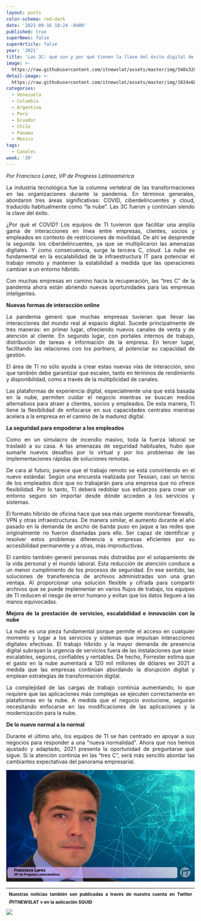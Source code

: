 ```yaml
---
layout: posts
color-schema: red-dark
date: '2021-09-16 18:24 -0400'
published: true
superNews: false
superArticle: false
year: '2021'
title: 'Las 3C: qué son y por qué tienen la llave del éxito digital de las empresas'
image: >-
  https://raw.githubusercontent.com/itnewslat/assets/master/img/540x320/Francisco-Larez-p.jpg
detail-image: >-
  https://raw.githubusercontent.com/itnewslat/assets/master/img/1024x680/Francisco-Larez-g.jpg
categories:
  - Venezuela
  - Colombia
  - Argentina
  - Perú
  - Ecuador
  - Chile
  - Panama
  - Mexico
tags:
  - Canales
week: '39'
---
```

<p style="text-align: justify;"><em>Por Francisco Larez, VP de Progress Latinoamérica</em></p>
<p style="text-align: justify;">La industria tecnológica fue la columna vertebral de las transformaciones en las organizaciones durante la pandemia. En términos generales, abordaron tres áreas significativas: COVID, ciberdelincuentes y cloud, traducido habitualmente como “la nube”. Las 3C fueron y continúan siendo la clave del éxito.</p>
<p style="text-align: justify;">¿Por qué el COVID? Los equipos de TI tuvieron que facilitar una amplia gama de interacciones en línea entre empresas, clientes, socios y empleados en contexto de restricciones de movilidad. De ahí se desprende la segunda: los ciberdelincuentes, ya que se multiplicaron las amenazas digitales. Y como consecuencia, surge la tercera C, <em>cloud</em>. La nube es fundamental en la escalabilidad de la infraestructura IT para potenciar el trabajo remoto y mantener la estabilidad a medida que las operaciones cambian a un entorno híbrido.</p>
<p style="text-align: justify;">Con muchas empresas en camino hacia la recuperación, las “tres C” de la pandemia ahora están abriendo nuevas oportunidades para las empresas inteligentes.</p>
<p style="text-align: justify;"><strong>Nuevas formas de interacción online</strong></p>
<p style="text-align: justify;">La pandemia generó que muchas empresas tuvieran que llevar las interacciones del mundo real al espacio digital. Sucede principalmente de tres maneras: en primer lugar, ofreciendo nuevos canales de venta y de atención al cliente. En segundo lugar, con portales internos de trabajo, distribución de tareas e información de la empresa. En tercer lugar, facilitando las relaciones con los <em>partners,</em> al potenciar su capacidad de gestión.</p>
<p style="text-align: justify;">El área de TI no sólo ayuda a crear estas nuevas vías de interacción, sino que también debe garantizar que escalen, tanto en términos de rendimiento y disponibilidad, como a través de la multiplicidad de canales.</p>
<p style="text-align: justify;">Las plataformas de experiencia digital, especialmente una que está basada en la nube, permiten cuidar el negocio mientras se buscan medios alternativos para atraer a clientes, socios y empleados. De esta manera, TI tiene la flexibilidad de enfocarse en sus capacidades centrales mientras acelera a la empresa en el camino de la madurez digital.</p>
<p style="text-align: justify;"><strong>La seguridad para empoderar a los empleados</strong></p>
<p style="text-align: justify;">Como en un simulacro de incendio masivo, toda la fuerza laboral se trasladó a su casa. A las amenazas de seguridad habituales, hubo que sumarle nuevos desafíos por lo virtual y por los problemas de las implementaciones rápidas de soluciones remotas.</p>
<p style="text-align: justify;">De cara al futuro, parece que el trabajo remoto se está convirtiendo en el nuevo estándar. Según una encuesta realizada por Tessian, casi un tercio de los empleados dice que no trabajarán para una empresa que no ofrece flexibilidad. Por lo tanto, TI deberá redoblar sus esfuerzos para crear un entorno seguro sin importar desde dónde acceden a los servicios y sistemas.</p>
<p style="text-align: justify;">El formato híbrido de oficina hace que sea más urgente monitorear firewalls, VPN y otras infraestructuras. De manera similar, el aumento durante el año pasado en la demanda de ancho de banda puso en jaque a las redes que originalmente no fueron diseñadas para ello. Ser capaz de identificar y resolver estos problemas diferencia a empresas eficientes por su accesibilidad permanente y a otras, más improductivas.</p>
<p style="text-align: justify;">El cambio también generó personas más distraídas por el solapamiento de la vida personal y el mundo laboral. Esta reducción de atención conduce a un menor cumplimiento de los procesos de seguridad. En ese sentido, las soluciones de transferencia de archivos administradas son una gran ventaja. Al proporcionar una solución flexible y cifrada para compartir archivos que se puede implementar en varios flujos de trabajo, los equipos de TI reducen el riesgo de error humano y evitan que los datos lleguen a las manos equivocadas.</p>
<p style="text-align: justify;"><strong>Mejora de la prestación de servicios, escalabilidad e innovación con la nube</strong></p>
<p style="text-align: justify;">La nube es una pieza fundamental porque permite el acceso en cualquier momento y lugar a los servicios y sistemas que impulsan interacciones digitales efectivas. El trabajo híbrido y la mayor demanda de presencia digital subrayan la urgencia de servicios fuera de las instalaciones que sean escalables, seguros, confiables y rentables. De hecho, Forrester estima que el gasto en la nube aumentará a 120 mil millones de dólares en 2021 a medida que las empresas continúan abordando la disrupción digital y emplean estrategias de transformación digital.</p>
<p style="text-align: justify;">La complejidad de las cargas de trabajo continúa aumentando, lo que requiere que las aplicaciones más complejas se ejecuten correctamente en plataformas en la nube. A medida que el negocio evolucione, seguirán necesitando enfocarse en las modificaciones de las aplicaciones y la modernización para la nube.</p>
<p style="text-align: justify;"><strong>De lo nuevo normal a lo normal</strong></p>
<p style="text-align: justify;">Durante el último año, los equipos de TI se han centrado en apoyar a sus negocios para responder a una "nueva normalidad". Ahora que nos hemos ajustado y adaptado, 2021 presenta la oportunidad de preguntarse qué sigue. Si la atención continúa en las “tres C”, será más sencillo abordar las cambiantes expectativas del panorama empresarial.</p>

![](https://raw.githubusercontent.com/itnewslat/assets/master/img/540x320/Francisco-Larez-p.jpg)

<table style="height: 42px;" width="569">
<tbody>
<tr>
<td style="text-align: justify;"><sub><strong>Nuestras noticias también son publicadas a través de nuestra cuenta en Twitter <a href="https://twitter.com/itnewslat?lang=es">@ITNEWSLAT</a> y en la aplicación <a href="https://squidapp.co/en/">SQUID</a></strong></sub></td>
</tr>
</tbody>
</table>

<img src="https://tracker.metricool.com/c3po.jpg?hash=56f88a41e39ab42c063cc51676587a04"/>
